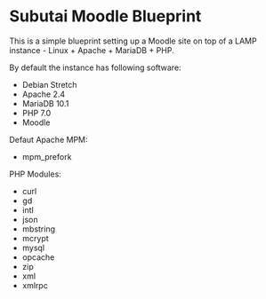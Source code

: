 # Subutai Moodle Blueprint

This is a simple blueprint setting up a Moodle site on top of a LAMP instance - Linux + Apache + MariaDB + PHP.

By default the instance has following software:
  - Debian Stretch
  - Apache 2.4
  - MariaDB 10.1
  - PHP 7.0
  - Moodle
 
 Defaut Apache MPM:
  - mpm_prefork
 
 PHP Modules:
  - curl
  - gd
  - intl
  - json
  - mbstring
  - mcrypt
  - mysql
  - opcache
  - zip
  - xml
  - xmlrpc
